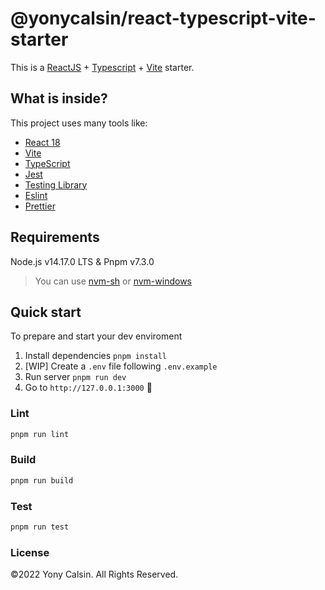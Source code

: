# @yonycalsin/react-typescript-vite-starter

This is a [ReactJS](https://reactjs.org) + [Typescript](https://www.typescriptlang.org/) + [Vite](https://vitejs.dev) starter.

## What is inside?

This project uses many tools like:

- [React 18](https://reactjs.org)
- [Vite](https://vitejs.dev)
- [TypeScript](https://www.typescriptlang.org)
- [Jest](https://jestjs.io)
- [Testing Library](https://testing-library.com)
- [Eslint](https://eslint.org)
- [Prettier](https://prettier.io)

## Requirements

Node.js v14.17.0 LTS & Pnpm v7.3.0

> You can use [nvm-sh](https://github.com/nvm-sh/nvm) or [nvm-windows](https://github.com/coreybutler/nvm-windows)

## Quick start

To prepare and start your dev enviroment

1. Install dependencies `pnpm install`
2. [WIP] Create a `.env` file following `.env.example`
3. Run server `pnpm run dev`
4. Go to `http://127.0.0.1:3000` 🚀

### Lint

```bash
pnpm run lint
```

### Build

```bash
pnpm run build
```

### Test

```bash
pnpm run test
```

### License

©2022 Yony Calsin. All Rights Reserved.
